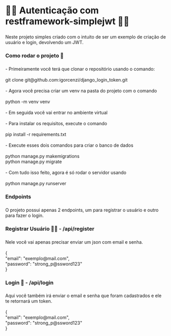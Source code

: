 <h1 align="left">👨‍💻 Autenticação com restframework-simplejwt 👨‍💻</h1>

###

<p align="left">Neste projeto simples criado com o intuito de ser um exemplo de criação de usuário e login, devolvendo um JWT.</p>

###

<h3 align="left">Como rodar o projeto 🧰</h3>

###

<p align="left">- Primeiramente você terá que clonar o repositório usando o comando:<br><br>git clone git@github.com:igorcenzi/django_login_token.git<br><br>- Agora você precisa criar um venv na pasta do projeto com o comando<br><br>python -m venv venv<br><br>- Em seguida você vai entrar no ambiente virtual<br><br>- Para instalar os requisitos, execute o comando<br><br>pip install -r requirements.txt<br><br>- Execute esses dois comandos para criar o banco de dados<br><br>python manage.py makemigrations<br>python manage.py migrate<br><br>- Com tudo isso feito, agora é só rodar o servidor usando<br><br>python manage.py runserver</p>

###

<h3 align="left">Endpoints</h3>

###

<p align="left">O projeto possui apenas 2 endpoints, um para registrar o usuário e outro para fazer o login.</p>

###

<h3 align="left">Registrar Usuário 👨‍💼 - /api/register</h3>

###

<p align="left">Nele você vai apenas precisar enviar um json com email e senha.<br><br>{<br>  "email": "exemplo@mail.com",<br>  "password": "strong_p@ssword123"<br>}</p>

###

<h3 align="left">Login 🔏 - /api/login</h3>

###

<p align="left">Aqui você também irá enviar o email e senha que foram cadastrados e ele te retornará um token.<br><br>{<br>  "email": "exemplo@mail.com",<br>  "password": "strong_p@ssword123"<br>}</p>

###

